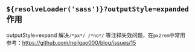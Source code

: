 ## `${resolveLoader('sass')}?outputStyle=expanded` 作用
outputStyle=expand 解决`/*px*/ /*no*/` 等注释失效问题，在`px2rem`中常用  
参考：https://github.com/neilgao000/blog/issues/15